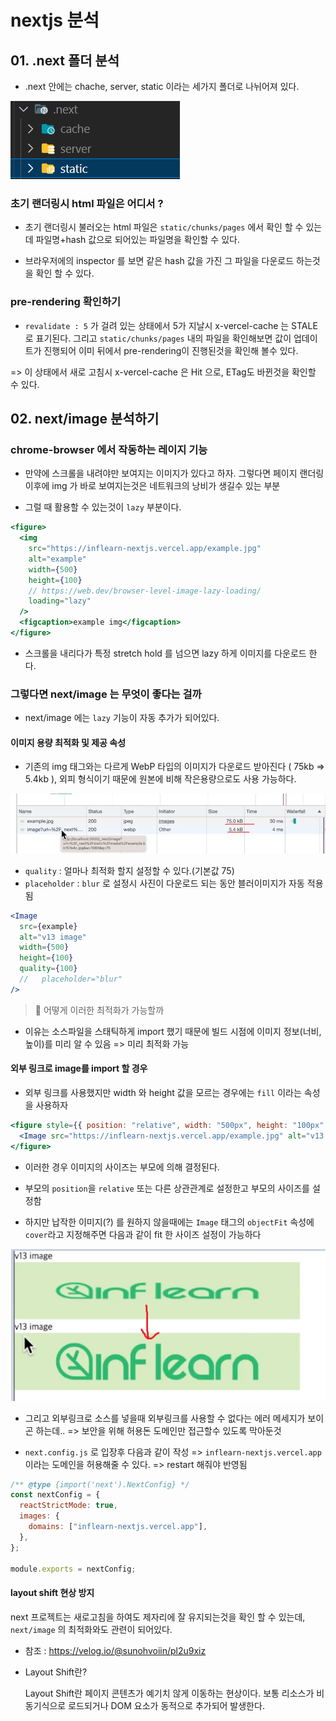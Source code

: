 # nextjs 분석

## 01. .next 폴더 분석

- .next 안에는 chache, server, static 이라는 세가지 폴더로 나뉘어져 있다.

![003.analysis7](./img/003.analysis7.png)

### 초기 랜더링시 html 파일은 어디서 ?

- 초기 랜더링시 불러오는 html 파일은 `static/chunks/pages` 에서 확인 할 수 있는데 파일명+hash 값으로 되어있는 파일명을 확인할 수 있다.

- 브라우저에의 inspector 를 보면 같은 hash 값을 가진 그 파일을 다운로드 하는것을 확인 할 수 있다.

### pre-rendering 확인하기

- `revalidate : 5` 가 걸려 있는 상태에서 5가 지날시 x-vercel-cache 는 STALE로 표기된다. 그리고 `static/chunks/pages` 내의 파일을 확인해보면 값이 업데이트가 진행되어 이미 뒤에서 pre-rendering이 진행된것을 확인해 볼수 있다.

=> 이 상태에서 새로 고침시 x-vercel-cache 은 Hit 으로, ETag도 바뀐것을 확인할 수 있다.

## 02. next/image 분석하기

### chrome-browser 에서 작동하는 레이지 기능

- 만약에 스크롤을 내려야만 보여지는 이미지가 있다고 하자. 그렇다면 페이지 랜더링 이후에 img 가 바로 보여지는것은 네트워크의 낭비가 생길수 있는 부분

- 그럴 때 활용할 수 있는것이 `lazy` 부분이다.

```jsx
<figure>
  <img
    src="https://inflearn-nextjs.vercel.app/example.jpg"
    alt="example"
    width={500}
    height={100}
    // https://web.dev/browser-level-image-lazy-loading/
    loading="lazy"
  />
  <figcaption>example img</figcaption>
</figure>
```

- 스크롤을 내리다가 특정 stretch hold 를 넘으면 lazy 하게 이미지를 다운로드 한다.

### 그렇다면 next/image 는 무엇이 좋다는 걸까

- next/image 에는 `lazy` 기능이 자동 추가가 되어있다.

#### 이미지 용량 최적화 및 제공 속성

- 기존의 img 태그와는 다르게 WebP 타입의 이미지가 다운로드 받아진다 ( 75kb => 5.4kb ), 외피 형식이기 때문에 원본에 비해 작은용량으로도 사용 가능하다.

![003.analysis25](./img/003.analysis25.png)

- `quality` : 얼마나 최적화 할지 설정할 수 있다.(기본값 75)
- `placeholder` : `blur` 로 설정시 사진이 다운로드 되는 동안 블러이미지가 자동 적용됨

```jsx
<Image
  src={example}
  alt="v13 image"
  width={500}
  height={100}
  quality={100}
  //   placeholder="blur"
/>
```

> 💫 어떻게 이러한 최적화가 가능할까

- 이유는 소스파일을 스태틱하게 import 했기 때문에 빌드 시점에 이미지 정보(너비, 높이)를 미리 알 수 있음 => 미리 최적화 가능

#### 외부 링크로 image를 import 할 경우

- 외부 링크를 사용했지만 width 와 height 값을 모르는 경우에는 `fill` 이라는 속성을 사용하자

```jsx
<figure style={{ position: "relative", width: "500px", height: "100px" }}>
  <Image src="https://inflearn-nextjs.vercel.app/example.jpg" alt="v13 fill" fill style={{ objectFit: "cover" }} />
</figure>
```

- 이러한 경우 이미지의 사이즈는 부모에 의해 결정된다.
- 부모의 `position`을 `relative` 또는 다른 상관관계로 설정한고 부모의 사이즈를 설정함

- 하지만 납작한 이미지(?) 를 원하지 않을때에는 `Image` 태그의 `objectFit` 속성에 `cover`라고 지정해주면 다음과 같이 fit 한 사이즈 설정이 가능하다

![003.analysis45](./img/003.analysis45.png)

- 그리고 외부링크로 소스를 넣을때 외부링크를 사용할 수 없다는 에러 메세지가 보이곤 하는데.. => 보안을 위해 허용돈 도메인만 접근할수 있도록 막아둔것

- `next.config.js` 로 입장후 다음과 같이 작성 => `inflearn-nextjs.vercel.app` 이라는 도메인을 허용해줄 수 있다. => restart 해줘야 반영됨

```js
/** @type {import('next').NextConfig} */
const nextConfig = {
  reactStrictMode: true,
  images: {
    domains: ["inflearn-nextjs.vercel.app"],
  },
};

module.exports = nextConfig;
```

#### layout shift 현상 방지

next 프로젝트는 새로고침을 하여도 제자리에 잘 유지되는것을 확인 할 수 있는데, `next/image` 의 최적화와도 관련이 되어있다.

- 참조 : <https://velog.io/@sunohvoiin/pl2u9xiz>

- Layout Shift란?

  Layout Shift란 페이지 콘텐츠가 예기치 않게 이동하는 현상이다.
  보통 리소스가 비동기식으로 로드되거나 DOM 요소가 동적으로 추가되어 발생한다.
